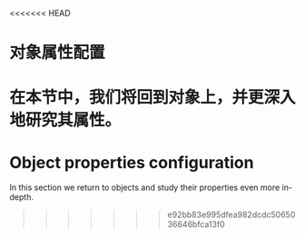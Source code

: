 <<<<<<< HEAD
# 对象属性配置

在本节中，我们将回到对象上，并更深入地研究其属性。
=======
# Object properties configuration

In this section we return to objects and study their properties even more in-depth.
>>>>>>> e92bb83e995dfea982dcdc5065036646bfca13f0
